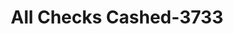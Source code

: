 ---
f_zip-code: 2130
f_state-code: MA
title: All Checks Cashed-3733
f_phone: 617-983-3020
f_city-only: Jamaica Plain
f_address: 300 Centre Street Jamaica Plain
f_location-unique-id: '3733'
slug: all-checks-cashed-3733
updated-on: '2024-05-30T13:46:58.046Z'
created-on: '2024-05-30T13:36:59.803Z'
published-on: '2024-05-30T13:54:32.469Z'
f_city-state: cms/city/jamaica-plain-ma.md
f_company: cms/company/all-checks-cashed.md
f_state: cms/state/massachusetts.md
layout: '[payday-loan].html'
tags: payday-loan
---